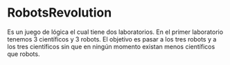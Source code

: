 # RobotsRevolution
Es un juego de lógica el cual tiene dos laboratorios. En el primer laboratorio tenemos 3 científicos y 3 robots. El objetivo es pasar a los tres robots y a los tres científicos sin que en ningún momento existan menos científicos que robots.
